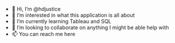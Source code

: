 - 👋 Hi, I’m @hdjustice
- 👀 I’m interested in what this application is all about
- 🌱 I’m currently learning Tableau and SQL
- 💞️ I’m looking to collaborate on anything I might be able help with
- 📫 You can reach me here

<!---
hdjustice/hdjustice is a ✨ special ✨ repository because its `README.md` (this file) appears on your GitHub profile.
You can click the Preview link to take a look at your changes.
---> 
